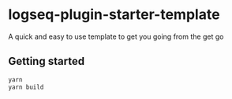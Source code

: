 # logseq-plugin-starter-template
A quick and easy to use template to get you going from the get go

## Getting started

```bash
yarn
yarn build
```

